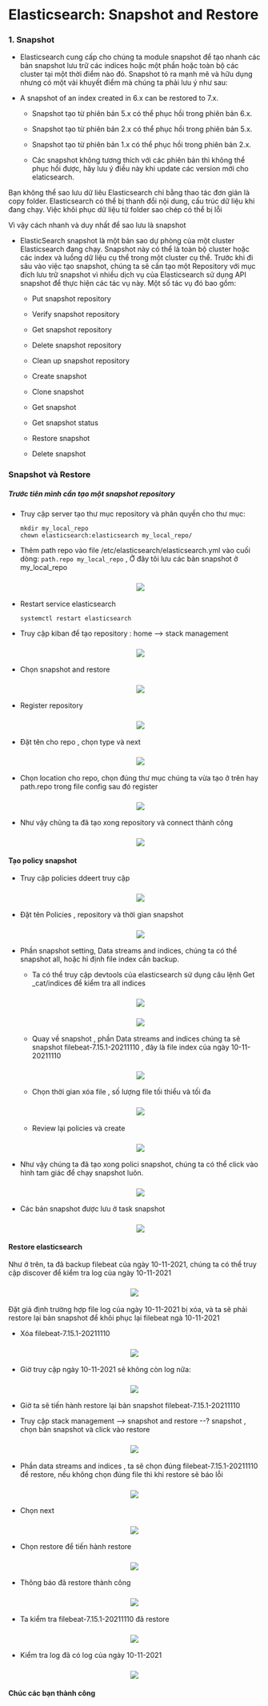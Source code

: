 # Elasticsearch: Snapshot and Restore

### 1. Snapshot

- Elasticsearch cung cấp cho chúng ta module snapshot để tạo nhanh các bản snapshot lưu trữ các indices hoặc một phần hoặc toàn bộ các cluster tại một thời điểm nào đó. Snapshot tỏ ra mạnh mẽ và hữu dụng nhưng có một vài khuyết điểm mà chúng ta phải lưu ý như sau:

- A snapshot of an index created in 6.x can be restored to 7.x.

	- Snapshot tạo từ phiên bản 5.x có thể phục hồi trong phiên bản 6.x.
	
	- Snapshot tạo từ phiên bản 2.x có thể phục hồi trong phiên bản 5.x.
	
	- Snapshot tạo từ phiên bản 1.x có thể phục hồi trong phiên bản 2.x.
	
	- Các snapshot không tương thích với các phiên bản thì không thể phục hồi được, hãy lưu ý điều này khi update các version mới cho elaticsearch. 

Bạn không thể sao lưu dữ liêu Elasticsearch chỉ bằng thao tác đơn giản là copy folder. Elasticsearch có thể bị thanh đổi nội dung, cấu trúc dữ liệu khi đang chạy. Việc khôi phục dữ liệu từ folder sao chép có thể bị lỗi 

Vì vậy cách nhanh và duy nhất để sao lưu là snapshot

- ElasticSearch snapshot là một bản sao dự phòng của một cluster Elasticsearch đang chạy. Snapshot này có thể là toàn bộ cluster hoặc các index và luồng dữ liệu cụ thể trong một cluster cụ thể. Trước khi đi sâu vào việc tạo snapshot, chúng ta sẽ cần tạo một Repository với mục đích lưu trữ snapshot vì nhiều dịch vụ của Elasticsearch sử dụng API snapshot để thực hiện các tác vụ này. Một số tác vụ đó bao gồm:

	- Put snapshot repository
	
	- Verify snapshot repository
	
	- Get snapshot repository
	
	- Delete snapshot repository
	
	- Clean up snapshot repository
	
	- Create snapshot
	
	- Clone snapshot
	
	- Get snapshot
	
	- Get snapshot status
	
	- Restore snapshot
	
	- Delete snapshot
	
### Snapshot và Restore

##### Trước tiên mình cần tạo một snapshot repository

- Truy cập server tạo thư mục repository và phân quyền cho thư mục:

	``` 
	mkdir my_local_repo
	chown elasticsearch:elasticsearch my_local_repo/
	```
- Thêm path repo vào file /etc/elasticsearch/elasticsearch.yml vào cuối dòng:   ` path.repo my_local_repo ` , Ở đây tôi lưu các bản snapshot ở my_local_repo

	<h3 align="center"><img src="../Images/23.png"></h3>
	
- Restart service elasticsearch
	
	` systemctl restart elasticsearch `
	
- Truy cập kiban để tạo repository :  home --> stack management
	
	<h3 align="center"><img src="../Images/24.png"></h3>

- Chọn snapshot and restore

	<h3 align="center"><img src="../Images/25.png"></h3>

- Register repository

	<h3 align="center"><img src="../Images/26.png"></h3>
	
- Đặt tên cho repo , chọn type và next

	<h3 align="center"><img src="../Images/27.png"></h3>
	
- Chọn location cho repo, chọn đúng thư  mục chúng ta vừa tạo ở trên hay path.repo trong file config sau đó register

	<h3 align="center"><img src="../Images/28.png"></h3>
	
- Như vậy chũng ta đã tạo xong repository và connect thành công

	<h3 align="center"><img src="../Images/29.png"></h3>
	
#### Tạo policy snapshot

- Truy cập policies ddeert truy cập

	<h3 align="center"><img src="../Images/30.png"></h3>
	
- Đặt tên Policies , repository và thời gian snapshot
	
	<h3 align="center"><img src="../Images/31.png"></h3>
	
- Phần snapshot setting, Data streams and indices, chúng ta có thể snapshot all, hoặc hỉ định file index cần backup.

	- Ta có thể truy cập devtools của elasticsearch sử dụng câu lệnh Get _cat/indices để kiểm tra all indices
	
	<h3 align="center"><img src="../Images/32.png"></h3>
	
	<h3 align="center"><img src="../Images/33.png"></h3>
	
	- Quay về snapshot , phần Data streams and indices chúng ta sẽ snapshot filebeat-7.15.1-20211110 , đây là file index của ngày 10-11-20211110
	
	<h3 align="center"><img src="../Images/34.png"></h3>
	
	- Chọn thời gian xóa file , số lượng file tối thiểu và tối đa
	
	<h3 align="center"><img src="../Images/35.png"></h3>
	
	- Review lại policies và create
	
	<h3 align="center"><img src="../Images/36.png"></h3>
	
- Như vậy chúng ta đã tạo xong polici snapshot, chúng ta có thể click vào hình tam giác để chạy snapshot luôn.

	<h3 align="center"><img src="../Images/37.png"></h3>
	
- Các bản snapshot được lưu ở task snapshot

	<h3 align="center"><img src="../Images/38.png"></h3>
	
#### Restore elasticsearch

Như ở trên, ta đã backup filebeat của ngày 10-11-2021, chúng ta có thể truy cập discover để kiểm tra log của ngày 10-11-2021

<h3 align="center"><img src="../Images/39.png"></h3>

Đặt giả định trường hợp file log của ngày 10-11-2021 bị xóa, và ta sẽ phải restore lại bản snapshot để khôi phục lại filebeat ngà 10-11-2021

- Xóa filebeat-7.15.1-20211110

<h3 align="center"><img src="../Images/40.png"></h3>

- Giờ truy cập ngày 10-11-2021 sẽ không còn log nữa:  

<h3 align="center"><img src="../Images/41.png"></h3>

- Giờ ta sẽ tiến hành restore lại bản snapshot filebeat-7.15.1-20211110

- Truy cập stack management --> snapshot and restore --? snapshot , chọn bản snapshot và click vào restore

<h3 align="center"><img src="../Images/42.png"></h3>

- Phần data streams and indices , ta sẽ chọn đúng filebeat-7.15.1-20211110 để restore, nếu không chọn đúng file thì khi restore sẽ báo lỗi

<h3 align="center"><img src="../Images/43.png"></h3>

- Chọn next

<h3 align="center"><img src="../Images/44.png"></h3>

- Chọn restore để tiến hành restore

<h3 align="center"><img src="../Images/45.png"></h3>

- Thông báo đã restore thành công

<h3 align="center"><img src="../Images/46.png"></h3>

- Ta kiểm tra filebeat-7.15.1-20211110 đã restore

<h3 align="center"><img src="../Images/47.png"></h3>

- Kiểm tra log đã có log của ngày 10-11-2021

<h3 align="center"><img src="../Images/48.png"></h3>

#### Chúc các bạn thành công